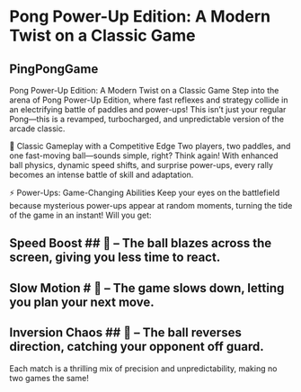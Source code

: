 # Pong Power-Up Edition: A Modern Twist on a Classic Game

## PingPongGame

Pong Power-Up Edition: A Modern Twist on a Classic Game
Step into the arena of Pong Power-Up Edition, where fast reflexes and strategy collide in an electrifying battle of paddles and power-ups! This isn’t just your regular Pong—this is a revamped, turbocharged, and unpredictable version of the arcade classic.

🏓 Classic Gameplay with a Competitive Edge
Two players, two paddles, and one fast-moving ball—sounds simple, right? Think again! With enhanced ball physics, dynamic speed shifts, and surprise power-ups, every rally becomes an intense battle of skill and adaptation.

⚡ Power-Ups: Game-Changing Abilities
Keep your eyes on the battlefield because mysterious power-ups appear at random moments, turning the tide of the game in an instant! Will you get:

## Speed Boost ## 🚀 – The ball blazes across the screen, giving you less time to react.
## Slow Motion # 🐢 – The game slows down, letting you plan your next move.
## Inversion Chaos ## 🔄 – The ball reverses direction, catching your opponent off guard.
Each match is a thrilling mix of precision and unpredictability, making no two games the same!
